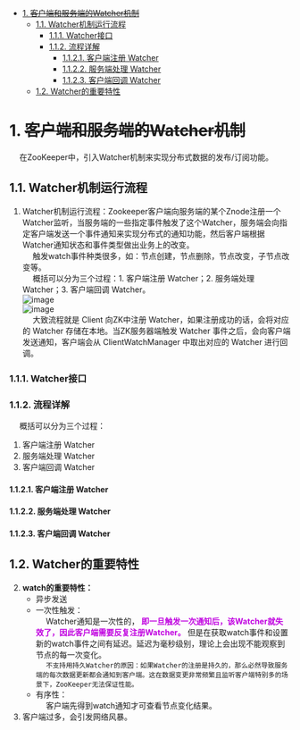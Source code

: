 
<!-- TOC -->

- [1. ~~客户端和服务端的Watcher机制~~](#1-客户端和服务端的watcher机制)
    - [1.1. Watcher机制运行流程](#11-watcher机制运行流程)
        - [1.1.1. Watcher接口](#111-watcher接口)
        - [1.1.2. 流程详解](#112-流程详解)
            - [1.1.2.1. 客户端注册 Watcher](#1121-客户端注册-watcher)
            - [1.1.2.2. 服务端处理 Watcher](#1122-服务端处理-watcher)
            - [1.1.2.3. 客户端回调 Watcher](#1123-客户端回调-watcher)
    - [1.2. Watcher的重要特性](#12-watcher的重要特性)

<!-- /TOC -->

# 1. ~~客户端和服务端的Watcher机制~~
<!-- 
https://blog.nowcoder.net/n/16f13a7d72b2496c8ff4da080f777a5a
https://segmentfault.com/a/1190000022856773
https://lvqiushi.github.io/2020/01/22/zookeeper-2/
https://cloud.tencent.com/developer/article/1648640

-->
&emsp; 在ZooKeeper中，引入Watcher机制来实现分布式数据的发布/订阅功能。

## 1.1. Watcher机制运行流程
1. Watcher机制运行流程：Zookeeper客户端向服务端的某个Znode注册一个Watcher监听，当服务端的一些指定事件触发了这个Watcher，服务端会向指定客户端发送一个事件通知来实现分布式的通知功能，然后客户端根据Watcher通知状态和事件类型做出业务上的改变。  
&emsp; 触发watch事件种类很多，如：节点创建，节点删除，节点改变，子节点改变等。  
&emsp; 概括可以分为三个过程：1. 客户端注册 Watcher；2. 服务端处理 Watcher；3. 客户端回调 Watcher。  
![image](https://gitee.com/wt1814/pic-host/raw/master/images/microService/zookeeper/zk-5.png)  
![image](https://gitee.com/wt1814/pic-host/raw/master/images/microService/zookeeper/zk-6.png)  
&emsp; 大致流程就是 Client 向ZK中注册 Watcher，如果注册成功的话，会将对应的 Watcher 存储在本地。当ZK服务器端触发 Watcher 事件之后，会向客户端发送通知，客户端会从 ClientWatchManager 中取出对应的 Watcher 进行回调。  

### 1.1.1. Watcher接口
<!-- 
https://segmentfault.com/a/1190000022856773
-->

### 1.1.2. 流程详解
&emsp; 概括可以分为三个过程：  

1. 客户端注册 Watcher
2. 服务端处理 Watcher
3. 客户端回调 Watcher

#### 1.1.2.1. 客户端注册 Watcher
<!-- 
https://segmentfault.com/a/1190000022856773
https://blog.nowcoder.net/n/16f13a7d72b2496c8ff4da080f777a5a
-->


#### 1.1.2.2. 服务端处理 Watcher

#### 1.1.2.3. 客户端回调 Watcher



## 1.2. Watcher的重要特性
2.  **watch的重要特性：**  
    * 异步发送
    * 一次性触发：  
    &emsp; Watcher通知是一次性的， **<font color = "clime">即一旦触发一次通知后，该Watcher就失效了，因此客户端需要反复注册Watcher。</font>** 但是在获取watch事件和设置新的watch事件之间有延迟。延迟为毫秒级别，理论上会出现不能观察到节点的每一次变化。  
    &emsp; `不支持用持久Watcher的原因：如果Watcher的注册是持久的，那么必然导致服务端的每次数据更新都会通知到客户端。这在数据变更非常频繁且监听客户端特别多的场景下，ZooKeeper无法保证性能。`  
    * 有序性：  
    &emsp; 客户端先得到watch通知才可查看节点变化结果。  
3. 客户端过多，会引发网络风暴。  

